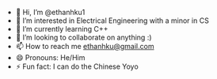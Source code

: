 - 👋 Hi, I’m @ethanhku1
- 👀 I’m interested in Electrical Engineering with a minor in CS
- 🌱 I’m currently learning C++
- 💞️ I’m looking to collaborate on anything :)
- 📫 How to reach me ethanhku@gmail.com
- 😄 Pronouns: He/Him
- ⚡ Fun fact: I can do the Chinese Yoyo

<!---
ethanhku1/ethanhku1 is a ✨ special ✨ repository because its `README.md` (this file) appears on your GitHub profile.
You can click the Preview link to take a look at your changes.
--->
